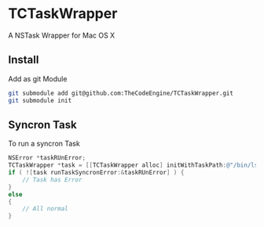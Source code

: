 TCTaskWrapper
=============

A NSTask Wrapper for Mac OS X

## Install

Add as git Module

```sh
git submodule add git@github.com:TheCodeEngine/TCTaskWrapper.git
git submodule init
```

## Syncron Task

To run a syncron Task

```objective-c
NSError *taskRUnError;
TCTaskWrapper *task = [[TCTaskWrapper alloc] initWithTaskPath:@"/bin/ls" arguments:@[@"l"]];
if ( ![task runTaskSyncronError:&taskRUnError] ) {
    // Task has Error
}
else
{
    // All normal
}
```
